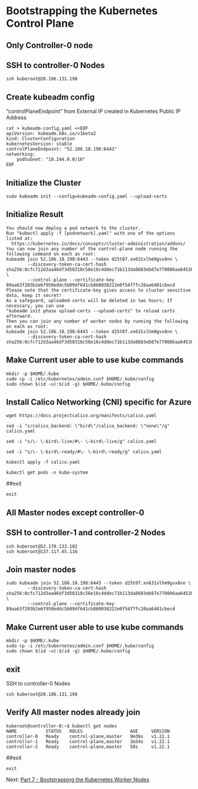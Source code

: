 # Bootstrapping the Kubernetes Control Plane

## Only Controller-0 node
## SSH to controller-0 Nodes
```
ssh kuberoot@20.106.131.198
```


## Create kubeadm config
“controlPlaneEndpoint” from External IP created in Kubernetes Public IP Address
```
cat > kubeadm-config.yaml <<EOF
apiVersion: kubeadm.k8s.io/v1beta2
kind: ClusterConfiguration
kubernetesVersion: stable
controlPlaneEndpoint: "52.186.18.198:6443"
networking:
    podSubnet: "10.244.0.0/16"
EOF
```
                                
## Initialize the Cluster
```
sudo kubeadm init --config=kubeadm-config.yaml --upload-certs
```

## Initialize Result
```
You should now deploy a pod network to the cluster.
Run "kubectl apply -f [podnetwork].yaml" with one of the options listed at:
  https://kubernetes.io/docs/concepts/cluster-administration/addons/
You can now join any number of the control-plane node running the following command on each as root:
kubeadm join 52.186.18.198:6443 --token d25t07.xn631slhm9gvx8nn \
        --discovery-token-ca-cert-hash sha256:0cfc712d3aa46df3d58318c56e16c4ddec71b113da8683eb87e770086aa64538 \
        --control-plane --certificate-key 89aa63f203b2e6f958eddc5b09df641cb860038222e0f54f7fc20aa6401cbecd
Please note that the certificate-key gives access to cluster sensitive data, keep it secret!
As a safeguard, uploaded-certs will be deleted in two hours; If necessary, you can use
"kubeadm init phase upload-certs --upload-certs" to reload certs afterward.
Then you can join any number of worker nodes by running the following on each as root:
kubeadm join 52.186.18.198:6443 --token d25t07.xn631slhm9gvx8nn \
        --discovery-token-ca-cert-hash sha256:0cfc712d3aa46df3d58318c56e16c4ddec71b113da8683eb87e770086aa64538
```

                                
## Make Current user able to use kube commands
```
mkdir -p $HOME/.kube
sudo cp -i /etc/kubernetes/admin.conf $HOME/.kube/config
sudo chown $(id -u):$(id -g) $HOME/.kube/config
```
                                
## Install Calico Networking (CNI) specific for Azure
                                
```
wget https://docs.projectcalico.org/manifests/calico.yaml

sed -i "s/calico_backend: \"bird\"/calico_backend: \"none\"/g" calico.yaml

sed -i "s/\- \-bird\-live/#\- \-bird\-live/g" calico.yaml

sed -i "s/\- \-bird\-ready/#\- \-bird\-ready/g" calico.yaml

kubectl apply -f calico.yaml

kubectl get pods -n kube-system
```

##exit
```                                
exit
```
                                
## All Master nodes except controller-0
## SSH to controller-1 and controller-2 Nodes
```
ssh kuberoot@52.170.133.102  
ssh kuberoot@137.117.45.116
```
                                
## Join master nodes
```                                
sudo kubeadm join 52.186.18.198:6443 --token d25t07.xn631slhm9gvx8nn \
        --discovery-token-ca-cert-hash sha256:0cfc712d3aa46df3d58318c56e16c4ddec71b113da8683eb87e770086aa64538 \
        --control-plane --certificate-key 89aa63f203b2e6f958eddc5b09df641cb860038222e0f54f7fc20aa6401cbecd
```

## Make Current user able to use kube commands
```                                
mkdir -p $HOME/.kube
sudo cp -i /etc/kubernetes/admin.conf $HOME/.kube/config
sudo chown $(id -u):$(id -g) $HOME/.kube/config
```

## exit                                
SSH to controller-0 Nodes
```
ssh kuberoot@20.106.131.198
```

## Verify All master nodes already join
```
kuberoot@controller-0:~$ kubectl get nodes
NAME           STATUS   ROLES                  AGE     VERSION
controller-0   Ready    control-plane,master   9m36s   v1.22.1
controller-1   Ready    control-plane,master   2m34s   v1.22.1
controller-2   Ready    control-plane,master   58s     v1.22.1
```

##exit
```
exit
```
                                

Next: [Part 7 - Bootstrapping the Kubernetes Worker Nodes](08-part-07.md)
